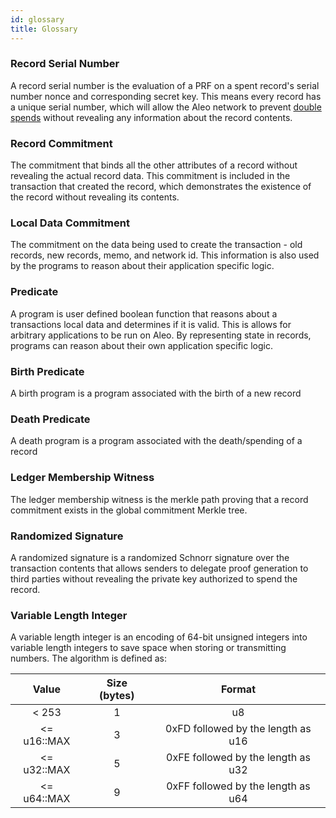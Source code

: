 ```yaml
---
id: glossary
title: Glossary
---
```


### Record Serial Number

A record serial number is the evaluation of a PRF on a spent record's serial number nonce and corresponding secret key. 
This means every record has a unique serial number, which will allow the Aleo network to prevent [double spends](01_records.md#double-spends) without revealing any information about the record contents.

### Record Commitment

The commitment that binds all the other attributes of a record without revealing the actual record data. 
This commitment is included in the transaction that created the record, which demonstrates the existence of the record without revealing its contents.

### Local Data Commitment

The commitment on the data being used to create the transaction - old records, new records, memo, and network id. This information is also used by the programs to reason about their application specific logic.

### Predicate

A program is user defined boolean function that reasons about a transactions local data and determines if it is valid. This is allows for arbitrary applications to be run on Aleo. By representing state in records, programs can reason about their own application specific logic.

### Birth Predicate

A birth program is a program associated with the birth of a new record

### Death Predicate

A death program is a program associated with the death/spending of a record

### Ledger Membership Witness

The ledger membership witness is the merkle path proving that a record commitment exists in the global commitment Merkle tree.

### Randomized Signature

A randomized signature is a randomized Schnorr signature over the transaction contents that allows senders to delegate proof generation to third parties without revealing the private key authorized to spend the record.

### Variable Length Integer

A variable length integer is an encoding of 64-bit unsigned integers into variable length integers to save space when storing or transmitting numbers.
The algorithm is defined as:

|    Value    | Size (bytes) |               Format               |
|:-----------:|:------------:|:----------------------------------:|
|    < 253    |       1      |                 u8                 |
| <= u16::MAX |       3      | 0xFD followed by the length as u16 |
| <= u32::MAX |       5      | 0xFE followed by the length as u32 |
| <= u64::MAX |       9      | 0xFF followed by the length as u64 |

